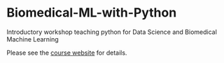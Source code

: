 # Biomedical-ML-with-Python
Introductory workshop teaching python for Data Science and Biomedical Machine Learning

Please see the [course website](https://www.bigbioinformatics.org/workshops) for details. 

